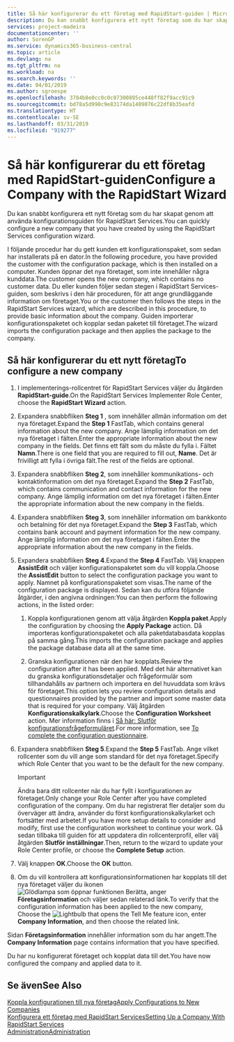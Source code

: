 ```yaml
---
title: Så här konfigurerar du ett företag med RapidStart-guiden | Microsoft Docs
description: Du kan snabbt konfigurera ett nytt företag som du har skapat genom att använda konfigurationsguiden för RapidStart Services.
services: project-madeira
documentationcenter: ''
author: SorenGP
ms.service: dynamics365-business-central
ms.topic: article
ms.devlang: na
ms.tgt_pltfrm: na
ms.workload: na
ms.search.keywords: ''
ms.date: 04/01/2019
ms.author: sgroespe
ms.openlocfilehash: 3784b8e0cc0c0c07300895ce448ff82f9acc91c9
ms.sourcegitcommit: bd78a5d990c9e83174da1409076c22df8b35eafd
ms.translationtype: HT
ms.contentlocale: sv-SE
ms.lasthandoff: 03/31/2019
ms.locfileid: "919277"
---
```

# <a name="configure-a-company-with-the-rapidstart-wizard"></a><span data-ttu-id="f3b4e-103">Så här konfigurerar du ett företag med RapidStart-guiden</span><span class="sxs-lookup"><span data-stu-id="f3b4e-103">Configure a Company with the RapidStart Wizard</span></span>
<span data-ttu-id="f3b4e-104">Du kan snabbt konfigurera ett nytt företag som du har skapat genom att använda konfigurationsguiden för RapidStart Services.</span><span class="sxs-lookup"><span data-stu-id="f3b4e-104">You can quickly configure a new company that you have created by using the RapidStart Services configuration wizard.</span></span>

<span data-ttu-id="f3b4e-105">I följande procedur har du gett kunden ett konfigurationspaket, som sedan har installerats på en dator.</span><span class="sxs-lookup"><span data-stu-id="f3b4e-105">In the following procedure, you have provided the customer with the configuration package, which is then installed on a computer.</span></span> <span data-ttu-id="f3b4e-106">Kunden öppnar det nya företaget, som inte innehåller några kunddata.</span><span class="sxs-lookup"><span data-stu-id="f3b4e-106">The customer opens the new company, which contains no customer data.</span></span> <span data-ttu-id="f3b4e-107">Du eller kunden följer sedan stegen i RapidStart Services-guiden, som beskrivs i den här proceduren, för att ange grundläggande information om företaget.</span><span class="sxs-lookup"><span data-stu-id="f3b4e-107">You or the customer then follows the steps in the RapidStart Services wizard, which are described in this procedure, to provide basic information about the company.</span></span> <span data-ttu-id="f3b4e-108">Guiden importerar konfigurationspaketet och kopplar sedan paketet till företaget.</span><span class="sxs-lookup"><span data-stu-id="f3b4e-108">The wizard imports the configuration package and then applies the package to the company.</span></span>  

## <a name="to-configure-a-new-company"></a><span data-ttu-id="f3b4e-109">Så här konfigurerar du ett nytt företag</span><span class="sxs-lookup"><span data-stu-id="f3b4e-109">To configure a new company</span></span>  
1. <span data-ttu-id="f3b4e-110">I implementerings-rollcentret för RapidStart Services väljer du åtgärden **RapidStart-guide**.</span><span class="sxs-lookup"><span data-stu-id="f3b4e-110">On the RapidStart Services Implementer Role Center, choose the **RapidStart Wizard** action.</span></span>  
2. <span data-ttu-id="f3b4e-111">Expandera snabbfliken **Steg 1** , som innehåller allmän information om det nya företaget.</span><span class="sxs-lookup"><span data-stu-id="f3b4e-111">Expand the **Step 1** FastTab, which contains general information about the new company.</span></span> <span data-ttu-id="f3b4e-112">Ange lämplig information om det nya företaget i fälten.</span><span class="sxs-lookup"><span data-stu-id="f3b4e-112">Enter the appropriate information about the new company in the fields.</span></span> <span data-ttu-id="f3b4e-113">Det finns ett fält som du måste du fylla i. Fältet **Namn**.</span><span class="sxs-lookup"><span data-stu-id="f3b4e-113">There is one field that you are required to fill out, **Name**.</span></span> <span data-ttu-id="f3b4e-114">Det är frivilligt att fylla i övriga fält.</span><span class="sxs-lookup"><span data-stu-id="f3b4e-114">The rest of the fields are optional.</span></span>  
3. <span data-ttu-id="f3b4e-115">Expandera snabbfliken **Steg 2**, som innehåller kommunikations- och kontaktinformation om det nya företaget.</span><span class="sxs-lookup"><span data-stu-id="f3b4e-115">Expand the **Step 2** FastTab, which contains communication and contact information for the new company.</span></span> <span data-ttu-id="f3b4e-116">Ange lämplig information om det nya företaget i fälten.</span><span class="sxs-lookup"><span data-stu-id="f3b4e-116">Enter the appropriate information about the new company in the fields.</span></span>
4. <span data-ttu-id="f3b4e-117">Expandera snabbfliken **Steg 3**, som innehåller information om bankkonto och betalning för det nya företaget.</span><span class="sxs-lookup"><span data-stu-id="f3b4e-117">Expand the **Step 3** FastTab, which contains bank account and payment information for the new company.</span></span> <span data-ttu-id="f3b4e-118">Ange lämplig information om det nya företaget i fälten.</span><span class="sxs-lookup"><span data-stu-id="f3b4e-118">Enter the appropriate information about the new company in the fields.</span></span>  
5. <span data-ttu-id="f3b4e-119">Expandera snabbfliken **Steg 4**.</span><span class="sxs-lookup"><span data-stu-id="f3b4e-119">Expand the **Step 4** FastTab.</span></span> <span data-ttu-id="f3b4e-120">Välj knappen **AssistEdit** och väljer konfigurationspaketet som du vill koppla.</span><span class="sxs-lookup"><span data-stu-id="f3b4e-120">Choose the **AssistEdit** button to select the configuration package you want to apply.</span></span> <span data-ttu-id="f3b4e-121">Namnet på konfigurationspaketet som visas.</span><span class="sxs-lookup"><span data-stu-id="f3b4e-121">The name of the configuration package is displayed.</span></span> <span data-ttu-id="f3b4e-122">Sedan kan du utföra följande åtgärder, i den angivna ordningen:</span><span class="sxs-lookup"><span data-stu-id="f3b4e-122">You can then perform the following actions, in the listed order:</span></span>  

    1. <span data-ttu-id="f3b4e-123">Koppla konfigurationen genom att välja åtgärden **Koppla paket**.</span><span class="sxs-lookup"><span data-stu-id="f3b4e-123">Apply the configuration by choosing the **Apply Package** action.</span></span> <span data-ttu-id="f3b4e-124">Då importeras konfigurationspaketet och alla paketdatabasdata kopplas på samma gång.</span><span class="sxs-lookup"><span data-stu-id="f3b4e-124">This imports the configuration package and applies the package database data all at the same time.</span></span>  

    2. <span data-ttu-id="f3b4e-125">Granska konfigurationen när den har kopplats.</span><span class="sxs-lookup"><span data-stu-id="f3b4e-125">Review the configuration after it has been applied.</span></span> <span data-ttu-id="f3b4e-126">Med det här alternativet kan du granska konfigurationsdetaljer och frågeformulär som tillhandahålls av partnern och importera en del huvuddata som krävs för företaget.</span><span class="sxs-lookup"><span data-stu-id="f3b4e-126">This option lets you review configuration details and questionnaires provided by the partner and import some master data that is required for your company.</span></span> <span data-ttu-id="f3b4e-127">Välj åtgärden **Konfigurationskalkylark**.</span><span class="sxs-lookup"><span data-stu-id="f3b4e-127">Choose the **Configuration Worksheet** action.</span></span> <span data-ttu-id="f3b4e-128">Mer information finns i [Så här: Slutför konfigurationsfrågeformuläret](admin-gather-customer-setup-values.md#to-complete-the-configuration-questionnaire).</span><span class="sxs-lookup"><span data-stu-id="f3b4e-128">For more information, see [To complete the configuration questionnaire](admin-gather-customer-setup-values.md#to-complete-the-configuration-questionnaire).</span></span>  

6. <span data-ttu-id="f3b4e-129">Expandera snabbfliken **Steg 5**.</span><span class="sxs-lookup"><span data-stu-id="f3b4e-129">Expand the **Step 5** FastTab.</span></span> <span data-ttu-id="f3b4e-130">Ange vilket rollcenter som du vill ange som standard för det nya företaget.</span><span class="sxs-lookup"><span data-stu-id="f3b4e-130">Specify which Role Center that you want to be the default for the new company.</span></span>  

    > [!IMPORTANT]  
    >  <span data-ttu-id="f3b4e-131">Ändra bara ditt rollcenter när du har fyllt i konfigurationen av företaget.</span><span class="sxs-lookup"><span data-stu-id="f3b4e-131">Only change your Role Center after you have completed configuration of the company.</span></span> <span data-ttu-id="f3b4e-132">Om du har registrerat fler detaljer som du överväger att ändra, använder du först konfigurationskalkylarket och fortsätter med arbetet.</span><span class="sxs-lookup"><span data-stu-id="f3b4e-132">If you have more setup details to consider and modify, first use the configuration worksheet to continue your work.</span></span> <span data-ttu-id="f3b4e-133">Gå sedan tillbaka till guiden för att uppdatera din rollcenterprofil, eller välj åtgärden **Slutför inställningar**.</span><span class="sxs-lookup"><span data-stu-id="f3b4e-133">Then, return to the wizard to update your Role Center profile, or choose the **Complete Setup** action.</span></span>

7. <span data-ttu-id="f3b4e-134">Välj knappen **OK**.</span><span class="sxs-lookup"><span data-stu-id="f3b4e-134">Choose the **OK** button.</span></span>  
8. <span data-ttu-id="f3b4e-135">Om du vill kontrollera att konfigurationsinformationen har kopplats till det nya företaget väljer du ikonen ![Glödlampa som öppnar funktionen Berätta](media/ui-search/search_small.png "Berätta vad du vill göra"), anger **Företagsinformation** och väljer sedan relaterad länk.</span><span class="sxs-lookup"><span data-stu-id="f3b4e-135">To verify that the configuration information has been applied to the new company, Choose the ![Lightbulb that opens the Tell Me feature](media/ui-search/search_small.png "Tell me what you want to do") icon, enter **Company Information**, and then choose the related link.</span></span>

<span data-ttu-id="f3b4e-136">Sidan **Företagsinformation** innehåller information som du har angett.</span><span class="sxs-lookup"><span data-stu-id="f3b4e-136">The **Company Information** page contains information that you have specified.</span></span>   

<span data-ttu-id="f3b4e-137">Du har nu konfigurerat företaget och kopplat data till det.</span><span class="sxs-lookup"><span data-stu-id="f3b4e-137">You have now configured the company and applied data to it.</span></span>  

## <a name="see-also"></a><span data-ttu-id="f3b4e-138">Se även</span><span class="sxs-lookup"><span data-stu-id="f3b4e-138">See Also</span></span>  
[<span data-ttu-id="f3b4e-139">Koppla konfigurationen till nya företag</span><span class="sxs-lookup"><span data-stu-id="f3b4e-139">Apply Configurations to New Companies</span></span>](admin-apply-configuration-to-new-companies.md)  
[<span data-ttu-id="f3b4e-140">Konfigurera ett företag med RapidStart Services</span><span class="sxs-lookup"><span data-stu-id="f3b4e-140">Setting Up a Company With RapidStart Services</span></span>](admin-set-up-a-company-with-rapidstart.md)  
[<span data-ttu-id="f3b4e-141">Administration</span><span class="sxs-lookup"><span data-stu-id="f3b4e-141">Administration</span></span>](admin-setup-and-administration.md)
